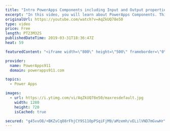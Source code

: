 ```yaml
---
title: "Intro PowerApps Components including Input and Output properties"
excerpt: "In this video, you will learn about PowerApps Components. This new feature allows you to package and reuse controls and functionality throughout your app. The video covers what are Components, how to pass data into components, and how to pass data from components.  For more information on PowerApps please"
originalUrl: https://youtube.com/watch?v=AqZkUQ78e50
type: video
price: Free
length: PT23M32S
publishedDateTime: 2019-03-31T18:36:47Z
heat: 59

featuredContent: "<iframe width=\"800\" height=\"500\" frameborder=\"0\" src=\"https://www.youtube.com/embed/AqZkUQ78e50\" allow=\"accelerometer; autoplay; encrypted-media; gyroscope; picture-in-picture\" allowfullscreen></iframe>"

provider:
  name: PowerApps911
  domain: powerapps911.com

topics:
  - Power Apps

images:
  - url: https://i.ytimg.com/vi/AqZkUQ78e50/maxresdefault.jpg
    width: 1280
    height: 720
    isCached: true

secured: "g45vvO8/+BKZvCqO8rFhjCY9S11OpPSqiFjM9/aMzemh/vELilVND7mGvwHrYhLjSxCKUniyD9Q6BdNQfbuJuiyhe+gen6E1kBwb+NWCSRUV1FjlSwynshLWOuVzsVLryYA5pIEdQ/gVeWNRA0S7K+pCQH5174sJTIIrhOjMeaxmSXvFbSswcJA6GD+mROPGvKV3kpgX/v639vkXPxkvvKAaaU075nPp66CTge0rBDqupkF/uf9YywhZ8RgwJdBs4ZHwfItA0Glo+ttWAturhPFU/gaEOOtyfkMG4egcVot7CWW9GpK4xE7L1I+/gs3Ikg1+V3kIiyL9u9qPrksn4OuupwQHM7F3bsO5C6Uy8EYTTcLWc1lI0dXdRDmfKQ6GCXT7LQ/vKzAcd+xCJwltui9GrMCZWcamf3XJPPrlKjU=;0rsNQ0zPyCDR7/NRHyqjfQ=="
---
```


